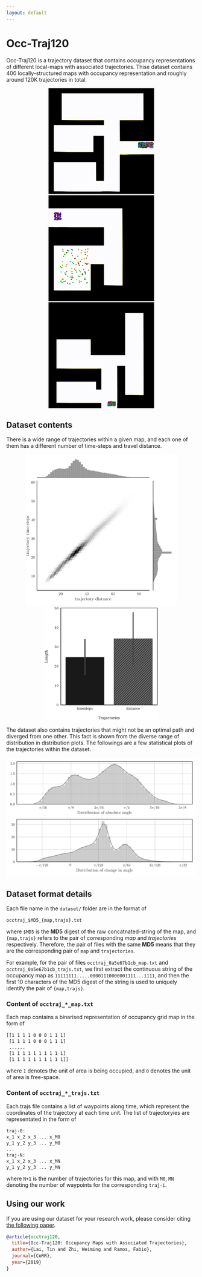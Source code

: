 ```yaml
---
layout: default
---
```


# Occ-Traj120

Occ-Traj120 is a trajectory dataset that contains occupancy representations of different local-maps with associated trajectories. Thise dataset contains 400 locally-structured maps with occupancy representation and roughly around 120K trajectories in total.

<p align="center">
    <img src="images/example-2.gif" alt="" width="280">
    <img src="images/example-1.gif" alt="" width="280">
    <img src="images/example-3.gif" alt="" width="280">
</p>

## Dataset contents

<div>
    <p>
    There is a wide range of trajectories within a given map, and each one of them has a different number of time-steps and travel distance.
    </p>
    <p align="center">
        <img width="400" height="auto" src="images/paired_plot_traj_time-length.png" alt="" />
        <img width="300" height="auto" src="images/length_stats.png" alt="" /></p>
    <p>
    The dataset also contains trajectories that might not be an optimal path and diverged from one other.
    This fact is shown from the diverse range of distribution in distribution plots.
    The followings are a few statistical plots of the trajectories within the dataset.
    </p>
</div>

<p align="center">
    <img width="700" height="auto" src="images/dist_angle.png" alt="" />
</p>

## Dataset format details

Each file name in the `dataset/` folder are in the format of
```
occtraj_$MD5_{map,trajs}.txt
```
where `$MD5` is the **MD5** digest of the raw concatnated-string of the map, and `{map,trajs}` refers to the pair of corresponding *map* and *trajectories* respectively.
Therefore, the pair of files with the same **MD5** means that they are the corresponding pair of `map` and `trajectories`.

For example, for the pair of files `occtraj_0a5e67b1cb_map.txt` and `occtraj_0a5e67b1cb_trajs.txt`, we first extract the continuous string of the occupancy map as `11111111.....00001110000001111...1111`, and then the first 10 characters of the MD5 digest of the string is used to uniquely identify the pair of `{map,trajs}`.


### Content of `occtraj_*_map.txt`
Each map contains a binarised representation of occupancy grid map in the form of
```
[[1 1 1 1 0 0 0 1 1 1]
 [1 1 1 1 0 0 0 1 1 1]
 ......
 [1 1 1 1 1 1 1 1 1 1]
 [1 1 1 1 1 1 1 1 1 1]]
```
where `1` denotes the unit of area is being occupied, and `0` denotes the unit of area is free-space.


### Content of `occtraj_*_trajs.txt`

Each trajs file contains a list of waypoints along time, which represent the coordinates of the trajectory at each time unit. The list of trajectoryies are representated in the form of
```
traj-0:
x_1 x_2 x_3 ... x_M0
y_1 y_2 y_3 ... y_M0
...
traj-N:
x_1 x_2 x_3 ... x_MN
y_1 y_2 y_3 ... y_MN
```
where `N+1` is the number of trajectories for this map, and with `M0`, `MN` denoting the number of waypoints for the corresponding `traj-i`.


## Using our work

If you are using our dataset for your research work, please consider citing [the following paper](https://arxiv.org/abs/1909.02333).

```bibtex
@article{occtraj120,
  title={Occ-Traj120: Occupancy Maps with Associated Trajectories},
  author={Lai, Tin and Zhi, Weiming and Ramos, Fabio},
  journal={CoRR},
  year={2019}
}
```
